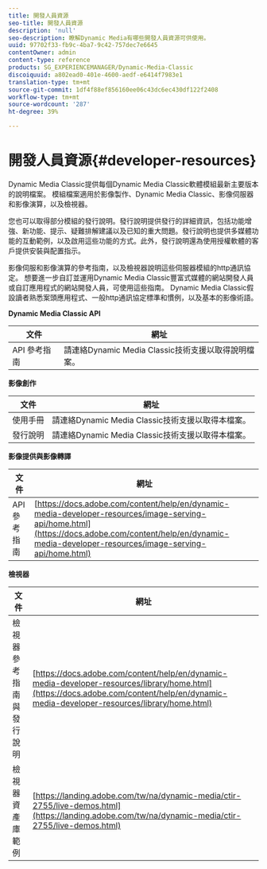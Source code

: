 ```yaml
---
title: 開發人員資源
seo-title: 開發人員資源
description: 'null'
seo-description: 瞭解Dynamic Media有哪些開發人員資源可供使用。
uuid: 97702f33-fb9c-4ba7-9c42-757dec7e6645
contentOwner: admin
content-type: reference
products: SG_EXPERIENCEMANAGER/Dynamic-Media-Classic
discoiquuid: a802ead0-401e-4600-aedf-e6414f7983e1
translation-type: tm+mt
source-git-commit: 1df4f88ef856160ee06c43dc6ec430df122f2408
workflow-type: tm+mt
source-wordcount: '287'
ht-degree: 39%

---
```



# 開發人員資源{#developer-resources}

Dynamic Media Classic提供每個Dynamic Media Classic軟體模組最新主要版本的說明檔案。 模組檔案適用於影像製作、Dynamic Media Classic、影像伺服器和影像演算，以及檢視器。

您也可以取得部分模組的發行說明。發行說明提供發行的詳細資訊，包括功能增強、新功能、提示、疑難排解建議以及已知的重大問題。發行說明也提供多媒體功能的互動範例，以及啟用這些功能的方式。此外，發行說明還為使用授權軟體的客戶提供安裝與配置指示。

影像伺服和影像演算的參考指南，以及檢視器說明這些伺服器模組的http通訊協定。 想要進一步自訂並運用Dynamic Media Classic豐富式媒體的網站開發人員或自訂應用程式的網站開發人員，可使用這些指南。 Dynamic Media Classic假設讀者熟悉案頭應用程式、一般http通訊協定標準和慣例，以及基本的影像術語。


**Dynamic Media Classic API**

| 文件 | 網址 |
|--- |--- |
| API 參考指南 | 請連絡Dynamic Media Classic技術支援以取得說明檔案。 |

**影像創作**

| 文件 | 網址 |
|--- |--- |
| 使用手冊 | 請連絡Dynamic Media Classic技術支援以取得本檔案。 |
| 發行說明 | 請連絡Dynamic Media Classic技術支援以取得本檔案。 |

**影像提供與影像轉譯**

| 文件 | 網址 |
|--- |--- |
| API 參考指南 | [https://docs.adobe.com/content/help/en/dynamic-media-developer-resources/image-serving-api/home.html](https://docs.adobe.com/content/help/en/dynamic-media-developer-resources/image-serving-api/home.html) |

**檢視器**

| 文件 | 網址 |
|--- |--- |
| 檢視器參考指南與發行說明 | [https://docs.adobe.com/content/help/en/dynamic-media-developer-resources/library/home.html](https://docs.adobe.com/content/help/en/dynamic-media-developer-resources/library/home.html) |
| 檢視器資產庫範例 | [https://landing.adobe.com/tw/na/dynamic-media/ctir-2755/live-demos.html](https://landing.adobe.com/tw/na/dynamic-media/ctir-2755/live-demos.html) |


<!-- 

**Web-to-Print**

|Document|Web address|
|--- |--- |
|Reference Guide|[https://www.adobe.com/go/learn_s7_webtoprint_en](https://www.adobe.com/go/learn_s7_webtoprint_en)| 

-->

